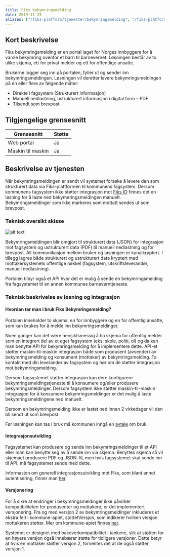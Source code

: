 ```yaml
---
title: Fiks bekymringsmelding
date: 2019-11-25 
aliases: ["/fiks-platform/tjenester/bekymringsmelding", "/fiks-platform/tjenester_under_utvikling/bekymringsmelding", "/fiks-plattform/tjenester/bekymringsmelding"]
---
```


## Kort beskrivelse

Fiks bekymringsmelding er en portal laget for Norges innbyggere for å varsle bekymring ovenfor et barn til barnevernet. Løsningen består av to ulike skjema, ett for privat melder og ett for offentlige ansatte.

Brukerne logger seg inn på portalen, fyller ut og sender inn bekymringsmeldingen. Løsningen vil deretter levere bekymringsmeldingen på en eller flere av følgende måter:

* Direkte i fagsystem (Strukturert informasjon)
* Manuell nedlastning, ustrukturert informasjon i digital form – PDF
* Tilsendt som brevpost

## Tilgjengelige grensesnitt
| Grensesnitt | Støtte |
|------|------|
| Web portal | Ja |
| Maskin til maskin | Ja |

## Beskrivelse av tjenesten
Når bekymringsmeldingen er sendt vil systemet forsøke å levere den som strukturert data via Fiks-plattformen til kommunens fagsystem. Dersom kommunens fagsystem ikke støtter integrasjon mot [Fiks IO](https://ks-no.github.io/fiks-plattform/tjenester/fiksprotokoll/fiksio/) finnes det en løsning for å laste ned bekymeringsmeldingen manuelt. Bekymringsmeldinger som ikke markeres som mottatt sendes ut som brevpost.

### Teknisk oversikt skisse
![alt text](https://ks-no.github.io/images/Bekymringsmelding_4.png "Overordnet designløsning")

Bekymringsmeldingen blir omgjort til strukturert data (JSON) for integrasjon mot fagsystem og ustrukturert data (PDF) til manuell nedlastning og for brevpost. All kommunikasjon mellom bruker og løsningen er kanalkryptert. I tillegg lagres både strukturert og ustrukturert data kryptert med mottakersystemets offentlige nøkkel (fagsystem, utskriftsleverandør, manuell nedlastning).  

Portalen tilbyr også et API hvor det er mulig å sende en bekymringsmelding fra fagsystemet til en annen kommunes barneverntjeneste.

### Teknisk beskrivelse av løsning og integrasjon
#### Hvordan tar man i bruk Fiks Bekymringsmelding?
Portalen inneholder to skjema, en for innbyggere og en for offentlig ansatte, som kan brukes for å melde inn bekymringsmeldinger.

Noen ganger kan det være hensiktsmessig å ha skjema for offentlig melder som en integrert del av et eget fagsystem (eks: skole, politi, ol) og da kan man benytte API for bekymringsmelding for å implementere dette. API-et støtter maskin-til-maskin integrasjon både som produsent (avsender) av bekymringsmelding og konsument (mottaker) av bekymringsmelding. Ta kontakt med din leverandør av fagsystem og hør om de støtter integrasjon mot bekymringsmelding. 

Dersom fagsystemet støtter integrasjon kan dere konfigurere bekymringsmeldingstjeneste til å konsumere og/eller produsere bekymringsmeldinger. Dersom fagsystem ikke støtter maskin-til-maskin integrasjon for å konsumere bekymringsmeldinger er det mulig å laste bekymringsmeldingene ned manuelt.

Dersom en bekymringsmelding ikke er lastet ned innen 2 virkedager vil den bli sendt ut som brevpost.

Før løsningen kan tas i bruk må kommunen inngå en [avtale](https://svarut.wordpress.com/fiks/avtalen/) om bruk.

#### Integrasjonsutvikling
Fagsystemet kan produsere og sende inn bekymringsmeldinger til et API eller man kan benytte seg av å sende inn via skjema. Benyttes skjema så vil skjemaet produsere PDF og JSON-fil, men hvis fagsystemet skal sende inn til API, må fagsystemet sende med dette.

Informasjon om generell integrasjonsutvikling mot Fiks, som blant annet autentisering, finner man [her](https://ks-no.github.io/fiks-plattform/integrasjoner/).


#### Versjonering
For å sikre at endringer i bekymringsmeldinger ikke påvirker kompatibiliteten for produsenter og mottakere, er det implementert versjonering. Fra og med versjon 2 av bekymringsmeldinger inkluderes et ekstra felt i kommune-apiet, stottetVersjon, som indikerer hvilken versjon mottakeren støtter. Mer om kommune-apiet finnes [her](https://editor.swagger.io/?url=https://developers.fiks.ks.no/api/bekymringsmelding-kommune-api-v2.json).

Systemet er designet med bakoverkompatibilitet i tankene, slik at støtten for en høyere versjon også innebærer støtte for tidligere versjoner. Dette betyr at hvis en mottaker støtter versjon 2, forventes det at de også støtter versjon 1.


